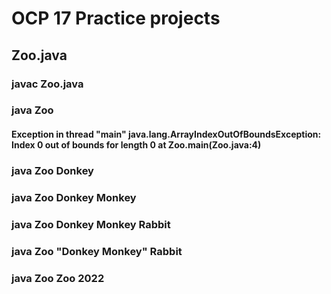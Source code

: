 # OCP 17 Practice projects

## Zoo.java

### javac Zoo.java

### java Zoo
#### Exception in thread "main" java.lang.ArrayIndexOutOfBoundsException: Index 0 out of bounds for length 0 at Zoo.main(Zoo.java:4)

### java Zoo Donkey

### java Zoo Donkey Monkey

### java Zoo Donkey Monkey Rabbit

### java Zoo "Donkey Monkey" Rabbit

### java Zoo Zoo 2022
